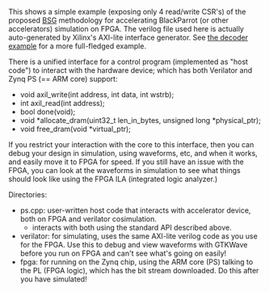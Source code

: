 This shows a simple example (exposing only 4 read/write CSR's) of the proposed [BSG](http://bsg.ai) methodology for accelerating BlackParrot (or other accelerators) simulation on FPGA. The verilog file used here is actually auto-generated by Xilinx's AXI-lite interface generator. See [the decoder example](https://github.com/black-parrot-hdk/zynq-parrot/edit/master/cosim/decoder-example) for a more full-fledged example.

There is a unified interface for a control program (implemented as "host code") to interact with the hardware device; which has both Verilator and Zynq PS (== ARM core) support:

- void axil_write(int address, int data, int wstrb);
- int axil_read(int address);
- bool done(void);
- void *allocate_dram(uint32_t len_in_bytes, unsigned long *physical_ptr);
- void free_dram(void *virtual_ptr);

If you restrict your interaction with the core to this interface, then you can debug your design in simulation, using waveforms, etc, and when it works, and easily move it to FPGA for speed. If you still have an issue with the FPGA, you can look at the waveforms in simulation to see what things should look like using the FPGA ILA (integrated logic analyzer.)

Directories:

- ps.cpp: user-written host code that interacts with accelerator device, both on FPGA and verilator cosimulation. 
  - interacts with both using the standard API described above.
- verilator: for simulating, uses the same AXI-lite verilog code as you use for the FPGA. Use this to debug and view waveforms with GTKWave before you run on FPGA and can't see what's going on easily!
- fpga: for running on the Zynq chip, using the ARM core (PS) talking to the PL (FPGA logic), which has the bit stream downloaded. Do this after you have simulated!
